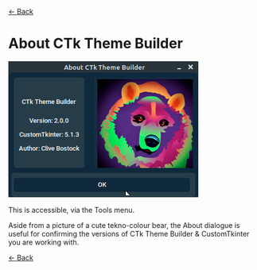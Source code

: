 [<- Back](user_guide.md)
# About CTk Theme Builder
![About](about.png)

This is accessible, via the Tools menu.  

Aside from a picture of a cute tekno-colour bear, the About dialogue is useful for confirming the versions of CTk Theme Builder & CustomTkinter you are working with. 

[<- Back](user_guide.md)